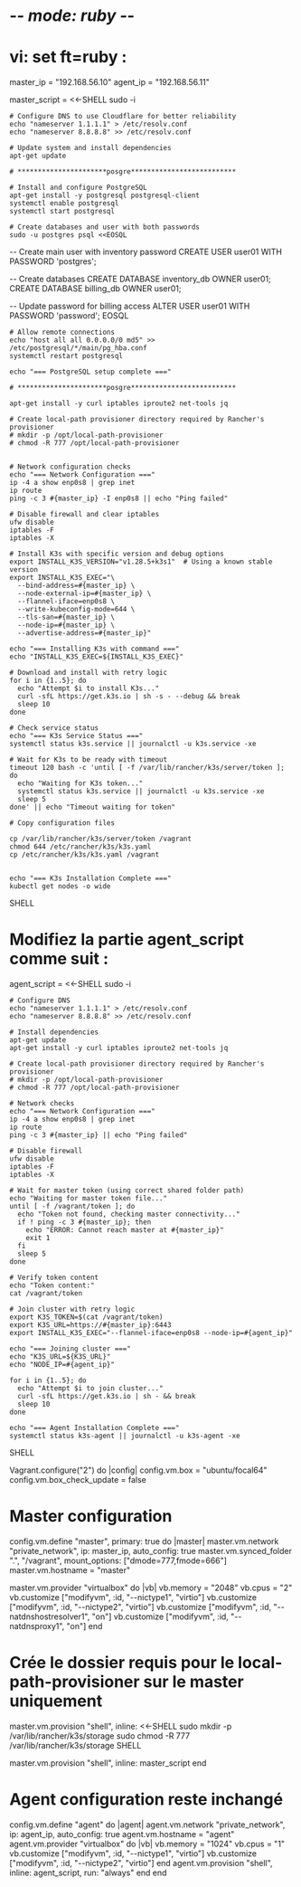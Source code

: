 # -*- mode: ruby -*-
# vi: set ft=ruby :

master_ip = "192.168.56.10"
agent_ip = "192.168.56.11"

master_script = <<-SHELL
    sudo -i
    
    # Configure DNS to use Cloudflare for better reliability
    echo "nameserver 1.1.1.1" > /etc/resolv.conf
    echo "nameserver 8.8.8.8" >> /etc/resolv.conf
    
    # Update system and install dependencies
    apt-get update

    # **********************posgre**************************

    # Install and configure PostgreSQL
    apt-get install -y postgresql postgresql-client
    systemctl enable postgresql
    systemctl start postgresql

    # Create databases and user with both passwords
    sudo -u postgres psql <<EOSQL
-- Create main user with inventory password
CREATE USER user01 WITH PASSWORD 'postgres';

-- Create databases
CREATE DATABASE inventory_db OWNER user01;
CREATE DATABASE billing_db OWNER user01;

-- Update password for billing access
ALTER USER user01 WITH PASSWORD 'password';
EOSQL

    # Allow remote connections
    echo "host all all 0.0.0.0/0 md5" >> /etc/postgresql/*/main/pg_hba.conf
    systemctl restart postgresql

    echo "=== PostgreSQL setup complete ==="

    # **********************posgre**************************

    apt-get install -y curl iptables iproute2 net-tools jq

    # Create local-path provisioner directory required by Rancher's provisioner
    # mkdir -p /opt/local-path-provisioner
    # chmod -R 777 /opt/local-path-provisioner

    
    # Network configuration checks
    echo "=== Network Configuration ==="
    ip -4 a show enp0s8 | grep inet
    ip route
    ping -c 3 #{master_ip} -I enp0s8 || echo "Ping failed"
    
    # Disable firewall and clear iptables
    ufw disable
    iptables -F
    iptables -X
    
    # Install K3s with specific version and debug options
    export INSTALL_K3S_VERSION="v1.28.5+k3s1"  # Using a known stable version
    export INSTALL_K3S_EXEC="\
      --bind-address=#{master_ip} \
      --node-external-ip=#{master_ip} \
      --flannel-iface=enp0s8 \
      --write-kubeconfig-mode=644 \
      --tls-san=#{master_ip} \
      --node-ip=#{master_ip} \
      --advertise-address=#{master_ip}"
    
    echo "=== Installing K3s with command ==="
    echo "INSTALL_K3S_EXEC=${INSTALL_K3S_EXEC}"
    
    # Download and install with retry logic
    for i in {1..5}; do
      echo "Attempt $i to install K3s..."
      curl -sfL https://get.k3s.io | sh -s - --debug && break
      sleep 10
    done
    
    # Check service status
    echo "=== K3s Service Status ==="
    systemctl status k3s.service || journalctl -u k3s.service -xe
    
    # Wait for K3s to be ready with timeout
    timeout 120 bash -c 'until [ -f /var/lib/rancher/k3s/server/token ]; do
      echo "Waiting for K3s token..."
      systemctl status k3s.service || journalctl -u k3s.service -xe
      sleep 5
    done' || echo "Timeout waiting for token"
    
    # Copy configuration files
    
    cp /var/lib/rancher/k3s/server/token /vagrant
    chmod 644 /etc/rancher/k3s/k3s.yaml
    cp /etc/rancher/k3s/k3s.yaml /vagrant

    
    echo "=== K3s Installation Complete ==="
    kubectl get nodes -o wide
SHELL

# Modifiez la partie agent_script comme suit :
agent_script = <<-SHELL
    sudo -i
    
    # Configure DNS
    echo "nameserver 1.1.1.1" > /etc/resolv.conf
    echo "nameserver 8.8.8.8" >> /etc/resolv.conf
    
    # Install dependencies
    apt-get update
    apt-get install -y curl iptables iproute2 net-tools jq

    # Create local-path provisioner directory required by Rancher's provisioner
    # mkdir -p /opt/local-path-provisioner
    # chmod -R 777 /opt/local-path-provisioner
    
    # Network checks
    echo "=== Network Configuration ==="
    ip -4 a show enp0s8 | grep inet
    ip route
    ping -c 3 #{master_ip} || echo "Ping failed"
    
    # Disable firewall
    ufw disable
    iptables -F
    iptables -X
    
    # Wait for master token (using correct shared folder path)
    echo "Waiting for master token file..."
    until [ -f /vagrant/token ]; do
      echo "Token not found, checking master connectivity..."
      if ! ping -c 3 #{master_ip}; then
        echo "ERROR: Cannot reach master at #{master_ip}"
        exit 1
      fi
      sleep 5
    done
    
    # Verify token content
    echo "Token content:"
    cat /vagrant/token
    
    # Join cluster with retry logic
    export K3S_TOKEN=$(cat /vagrant/token)
    export K3S_URL=https://#{master_ip}:6443
    export INSTALL_K3S_EXEC="--flannel-iface=enp0s8 --node-ip=#{agent_ip}"
    
    echo "=== Joining cluster ==="
    echo "K3S_URL=${K3S_URL}"
    echo "NODE_IP=#{agent_ip}"
    
    for i in {1..5}; do
      echo "Attempt $i to join cluster..."
      curl -sfL https://get.k3s.io | sh - && break
      sleep 10
    done
    
    echo "=== Agent Installation Complete ==="
    systemctl status k3s-agent || journalctl -u k3s-agent -xe
SHELL

Vagrant.configure("2") do |config|
  config.vm.box = "ubuntu/focal64"
  config.vm.box_check_update = false

# Master configuration
config.vm.define "master", primary: true do |master|
  master.vm.network "private_network", ip: master_ip, auto_config: true
  master.vm.synced_folder ".", "/vagrant", mount_options: ["dmode=777,fmode=666"]
  master.vm.hostname = "master"
  
  master.vm.provider "virtualbox" do |vb|
    vb.memory = "2048"
    vb.cpus = "2"
    vb.customize ["modifyvm", :id, "--nictype1", "virtio"]
    vb.customize ["modifyvm", :id, "--nictype2", "virtio"]
    vb.customize ["modifyvm", :id, "--natdnshostresolver1", "on"]
    vb.customize ["modifyvm", :id, "--natdnsproxy1", "on"]
  end

  # Crée le dossier requis pour le local-path-provisioner sur le master uniquement
  master.vm.provision "shell", inline: <<-SHELL
    sudo mkdir -p /var/lib/rancher/k3s/storage
    sudo chmod -R 777 /var/lib/rancher/k3s/storage
  SHELL

  master.vm.provision "shell", inline: master_script
end


  # Agent configuration reste inchangé
  config.vm.define "agent" do |agent|
    agent.vm.network "private_network", ip: agent_ip, auto_config: true
    agent.vm.hostname = "agent"
    agent.vm.provider "virtualbox" do |vb|
      vb.memory = "1024"
      vb.cpus = "1"
      vb.customize ["modifyvm", :id, "--nictype1", "virtio"]
      vb.customize ["modifyvm", :id, "--nictype2", "virtio"]
    end
    agent.vm.provision "shell", inline: agent_script, run: "always"
  end
end
